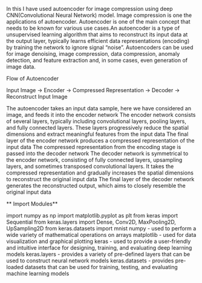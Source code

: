 In this I have used autoencoder for image compression using deep CNN(Convolutional Neural Network) model. 
Image compression is one the applications of autoencoder.
Autoencoder is one of the main concept that needs to be known for various use cases.An autoencoder is a type of unsupervised learning algorithm that aims to reconstruct its input data at the output layer, typically learns efficient data representations (encoding) by training the network to ignore signal “noise”. Autoencoders can be used for image denoising, image compression, data compression, anomaly detection, and feature extraction and, in some cases, even generation of image data.

Flow of Autoencoder

Input Image -> Encoder -> Compressed Representation -> Decoder -> Reconstruct Input Image

The autoencoder takes an input data sample, here we have considered an image, and feeds it into the encoder network
The encoder network consists of several layers, typically including convolutional layers, pooling layers, and fully connected layers. These layers progressively reduce the spatial dimensions and extract meaningful features from the input data
The final layer of the encoder network produces a compressed representation of the input data
The compressed representation from the encoding stage is passed into the decoder network
The decoder network is symmetrical to the encoder network, consisting of fully connected layers, upsampling layers, and sometimes transposed convolutional layers. It takes the compressed representation and gradually increases the spatial dimensions to reconstruct the original input data
The final layer of the decoder network generates the reconstructed output, which aims to closely resemble the original input data

**
Import Modules**

import numpy as np
import matplotlib.pyplot as plt
from keras import Sequential
from keras.layers import Dense, Conv2D, MaxPooling2D, UpSampling2D
from keras.datasets import mnist
numpy - used to perform a wide variety of mathematical operations on arrays
matplotlib - used for data visualization and graphical plotting
keras - used to provide a user-friendly and intuitive interface for designing, training, and evaluating deep learning models
keras.layers - provides a variety of pre-defined layers that can be used to construct neural network models
keras.datasets - provides pre-loaded datasets that can be used for training, testing, and evaluating machine learning models
